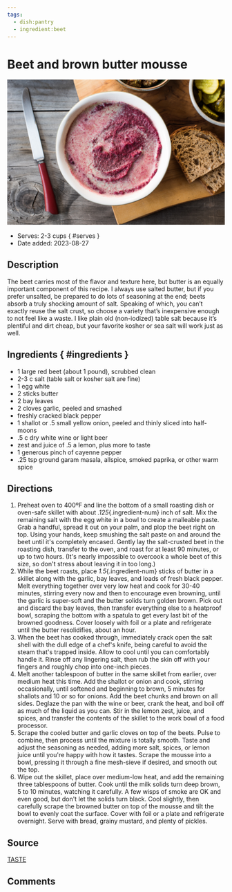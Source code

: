 ```yaml
---
tags:
  - dish:pantry
  - ingredient:beet
---
```

# Beet and brown butter mousse

![Recipe picture](../images/beet_and_brown-0.png)

- Serves: 2-3 cups
{ #serves }
- Date added: 2023-08-27

## Description

The beet carries most of the flavor and texture here, but butter is an equally important component of this recipe. I always use salted butter, but if you prefer unsalted, be prepared to do lots of seasoning at the end; beets absorb a truly shocking amount of salt. Speaking of which, you can’t exactly reuse the salt crust, so choose a variety that’s inexpensive enough to not feel like a waste. I like plain old (non-iodized) table salt because it’s plentiful and dirt cheap, but your favorite kosher or sea salt will work just as well.

## Ingredients { #ingredients }
- 1 large red beet (about 1 pound), scrubbed clean
- 2-3 c salt (table salt or kosher salt are fine)
- 1 egg white
- 2 sticks butter
- 2 bay leaves
- 2 cloves garlic, peeled and smashed
- freshly cracked black pepper
- 1 shallot or .5 small yellow onion, peeled and thinly sliced into half-moons
- .5 c dry white wine or light beer
- zest and juice of .5 a lemon, plus more to taste
- 1 generous pinch of cayenne pepper
- .25 tsp ground garam masala, allspice, smoked paprika, or other warm spice

## Directions

1. Preheat oven to 400ºF and line the bottom of a small roasting dish or oven-safe skillet with about *.125*{.ingredient-num} inch of salt. Mix the remaining salt with the egg white in a bowl to create a malleable paste. Grab a handful, spread it out on your palm, and plop the beet right on top. Using your hands, keep smushing the salt paste on and around the beet until it's completely encased. Gently lay the salt-crusted beet in the roasting dish, transfer to the oven, and roast for at least 90 minutes, or up to two hours. (It's nearly impossible to overcook a whole beet of this size, so don't stress about leaving it in too long.)
2. While the beet roasts, place *1.5*{.ingredient-num} sticks of butter in a skillet along with the garlic, bay leaves, and loads of fresh black pepper. Melt everything together over very low heat and cook for 30-40 minutes, stirring every now and then to encourage even browning, until the garlic is super-soft and the butter solids turn golden brown. Pick out and discard the bay leaves, then transfer everything else to a heatproof bowl, scraping the bottom with a spatula to get every last bit of the browned goodness. Cover loosely with foil or a plate and refrigerate until the butter resolidifies, about an hour.
3. When the beet has cooked through, immediately crack open the salt shell with the dull edge of a chef's knife, being careful to avoid the steam that's trapped inside. Allow to cool until you can comfortably handle it. Rinse off any lingering salt, then rub the skin off with your fingers and roughly chop into one-inch pieces.
4. Melt another tablespoon of butter in the same skillet from earlier, over medium heat this time. Add the shallot or onion and cook, stirring occasionally, until softened and beginning to brown, 5 minutes for shallots and 10 or so for onions. Add the beet chunks and brown on all sides. Deglaze the pan with the wine or beer, crank the heat, and boil off as much of the liquid as you can. Stir in the lemon zest, juice, and spices, and transfer the contents of the skillet to the work bowl of a food processor.
5. Scrape the cooled butter and garlic cloves on top of the beets. Pulse to combine, then process until the mixture is totally smooth. Taste and adjust the seasoning as needed, adding more salt, spices, or lemon juice until you're happy with how it tastes. Scrape the mousse into a bowl, pressing it through a fine mesh-sieve if desired, and smooth out the top.
6. Wipe out the skillet, place over medium-low heat, and add the remaining three tablespoons of butter. Cook until the milk solids turn deep brown, 5 to 10 minutes, watching it carefully. A few wisps of smoke are OK and even good, but don't let the solids turn black. Cool slightly, then carefully scrape the browned butter on top of the mousse and tilt the bowl to evenly coat the surface. Cover with foil or a plate and refrigerate overnight. Serve with bread, grainy mustard, and plenty of pickles.

## Source
 [TASTE](https://www.tastecooking.com/recipes/salt-roasted-beet-browned-butter-mousse/)

## Comments

